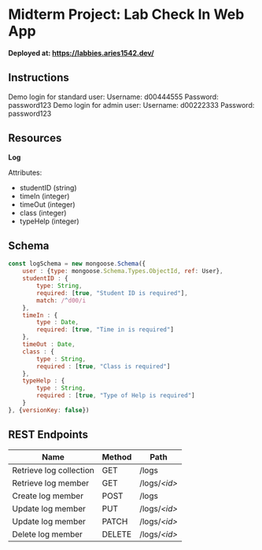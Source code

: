 # Midterm Project: Lab Check In Web App
**Deployed at: https://labbies.aries1542.dev/**

## Instructions
Demo login for standard user:
    Username: d00444555
    Password: password123
Demo login for admin user:
    Username: d00222333
    Password: password123

## Resources

**Log**

Attributes:
- studentID (string)
- timeIn (integer)
- timeOut (integer)
- class (integer)
- typeHelp (integer)

## Schema

```javascript
const logSchema = new mongoose.Schema({
    user : {type: mongoose.Schema.Types.ObjectId, ref: User},
    studentID : {
        type: String,
        required: [true, "Student ID is required"],
        match: /^d00/i
    },
    timeIn : {
        type : Date,
        required: [true, "Time in is required"]
    },
    timeOut : Date,
    class : {
        type : String,
        required : [true, "Class is required"]
    },
    typeHelp : {
        type : String,
        required : [true, "Type of Help is required"]
    }
}, {versionKey: false})
```


## REST Endpoints

| Name                    | Method | Path               |
|-------------------------|--------|--------------------|
| Retrieve log collection | GET    | /logs             |
| Retrieve log member     | GET    | /logs/*\<id\>*    |
| Create log member       | POST   | /logs             |
| Update log member       | PUT    | /logs/*\<id\>*    |
| Update log member       | PATCH  | /logs/*\<id\>*    |
| Delete log member       | DELETE | /logs/*\<id\>*    |

